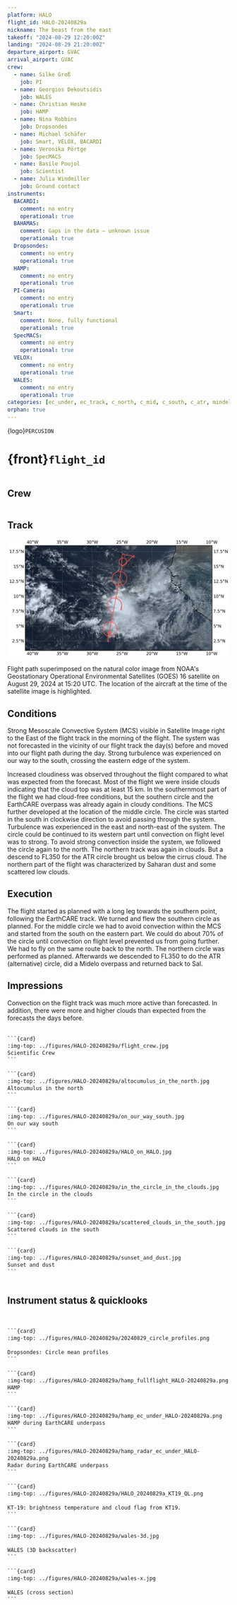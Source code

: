```yaml
---
platform: HALO
flight_id: HALO-20240829a
nickname: The beast from the east
takeoff: "2024-08-29 12:20:00Z"
landing: "2024-08-29 21:20:00Z"
departure_airport: GVAC
arrival_airport: GVAC
crew:
  - name: Silke Groß
    job: PI
  - name: Georgios Dekoutsidis
    job: WALES
  - name: Christian Heske
    job: HAMP
  - name: Nina Robbins
    job: Dropsondes
  - name: Michael Schäfer
    job: Smart, VELOX, BACARDI
  - name: Veronika Pörtge
    job: SpecMACS
  - name: Basile Poujol
    job: Scientist
  - name: Julia Windmiller
    job: Ground contact
instruments:
  BACARDI:
    comment: no entry
    operational: true
  BAHAMAS:
    comment: Gaps in the data – unknown issue
    operational: true
  Dropsondes:
    comment: no entry
    operational: true
  HAMP:
    comment: no entry
    operational: true
  PI-Camera:
    comment: no entry
    operational: true
  Smart:
    comment: None, fully functional
    operational: true
  SpecMACS:
    comment: no entry
    operational: true
  VELOX:
    comment: no entry
    operational: true
  WALES:
    comment: no entry
    operational: true
categories: [ec_under, ec_track, c_north, c_mid, c_south, c_atr, mindelo]
orphan: true
---
```


{logo}`PERCUSION`

# {front}`flight_id`

```{badges}
```

## Crew

```{crew-list}
```

## Track

![track](../figures/HALO-20240829a/HALO-20240829a-track.jpeg) 

Flight path superimposed on the natural color image from NOAA's Geostationary Operational Environmental Satellites (GOES) 16 satellite on August 29, 2024 at 15:20 UTC. The location of the aircraft at the time of the satellite image is highlighted.

## Conditions

Strong Mesoscale Convective System (MCS) visible in Satellite Image right to the East of the flight track in the morning of the flight. The system was not forecasted in the vicinity of our flight track the day(s) before and moved into our flight path during the day. Strong turbulence was experienced on our way to the south, crossing the eastern edge of the system.

Increased cloudiness was observed throughout the flight compared to what was expected from the forecast. Most of the flight we were inside clouds indicating that the cloud top was at least 15 km. In the southernmost part of the flight we had cloud-free conditions, but the southern circle and the EarthCARE overpass was already again in cloudy conditions. The MCS further developed at the location of the middle circle. The circle was started in the south in clockwise direction to avoid passing through the system. Turbulence was experienced in the east and north-east of the system. The circle could be continued to its western part until convection on flight level was to strong. To avoid strong convection inside the system, we followed the circle again to the north. The northern track was again in clouds. But a descend to FL350 for the ATR circle brought us below the cirrus cloud. The northern part of the flight was characterized by Saharan dust and some scattered low clouds.


## Execution

The flight started as planned with a long leg towards the southern point, following the EarthCARE track. We turned and flew the southern circle as planned. For the middle circle we had to avoid convection within the MCS and started from the south on the eastern part. We could do about 70% of the circle until convection on flight level prevented us from going further. We had to fly on the same route back to the north. The northern circle was performed as planned. Afterwards we descended to FL350 to do the ATR (alternative) circle, did a Midelo overpass and returned back to Sal.

## Impressions

Convection on the flight track was much more active than forecasted. In addition, there were more and higher clouds than expected from the forecasts the days before.



````{card-carousel} 2

```{card}
:img-top: ../figures/HALO-20240829a/flight_crew.jpg
Scientific Crew
```

```{card}
:img-top: ../figures/HALO-20240829a/altocumulus_in_the_north.jpg
Altocumulus in the north
```

```{card}
:img-top: ../figures/HALO-20240829a/on_our_way_south.jpg
On our way south
```

```{card}
:img-top: ../figures/HALO-20240829a/HALO_on_HALO.jpg
HALO on HALO
```

```{card}
:img-top: ../figures/HALO-20240829a/in_the_circle_in_the_clouds.jpg
In the circle in the clouds
```

```{card}
:img-top: ../figures/HALO-20240829a/scattered_clouds_in_the_south.jpg
Scattered clouds in the south
```

```{card}
:img-top: ../figures/HALO-20240829a/sunset_and_dust.jpg
Sunset and dust
```


````

## Instrument status & quicklooks

```{instrument-table}
```

````{card-carousel} 2

```{card}
:img-top: ../figures/HALO-20240829a/20240829_circle_profiles.png

Dropsondes: Circle mean profiles
```

```{card}
:img-top: ../figures/HALO-20240829a/hamp_fullflight_HALO-20240829a.png
HAMP 
```

```{card}
:img-top: ../figures/HALO-20240829a/hamp_ec_under_HALO-20240829a.png
HAMP during EarthCARE underpass
```

```{card}
:img-top: ../figures/HALO-20240829a/hamp_radar_ec_under_HALO-20240829a.png
Radar during EarthCARE underpass
```

```{card}
:img-top: ../figures/HALO-20240829a/HALO_20240829a_KT19_QL.png

KT-19: brightness temperature and cloud flag from KT19.
```

```{card}
:img-top: ../figures/HALO-20240829a/wales-3d.jpg

WALES (3D backscatter)
```

```{card}
:img-top: ../figures/HALO-20240829a/wales-x.jpg

WALES (cross section)
```

````
